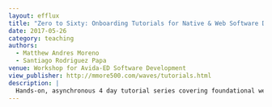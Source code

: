 ```yaml
---
layout: efflux
title: "Zero to Sixty: Onboarding Tutorials for Native & Web Software Development with C++"
date: 2017-05-26
category: teaching
authors:
  - Matthew Andres Moreno
  - Santiago Rodriguez Papa
venue: Workshop for Avida-ED Software Development
view_publisher: http://mmore500.com/waves/tutorials.html
description: |
  Hands-on, asynchronous 4 day tutorial series covering foundational web development competencies, C++ development with the Empirical library, and compiling for the web with Emscripten.
---
```

